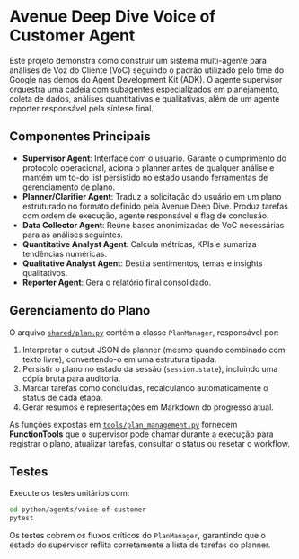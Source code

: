 # Avenue Deep Dive Voice of Customer Agent

Este projeto demonstra como construir um sistema multi-agente para análises de
Voz do Cliente (VoC) seguindo o padrão utilizado pelo time do Google nas demos
do Agent Development Kit (ADK). O agente supervisor orquestra uma cadeia com
subagentes especializados em planejamento, coleta de dados, análises
quantitativas e qualitativas, além de um agente reporter responsável pela
síntese final.

## Componentes Principais

- **Supervisor Agent**: Interface com o usuário. Garante o cumprimento do
  protocolo operacional, aciona o planner antes de qualquer análise e mantém um
  to-do list persistido no estado usando ferramentas de gerenciamento de plano.
- **Planner/Clarifier Agent**: Traduz a solicitação do usuário em um plano
  estruturado no formato definido pela Avenue Deep Dive. Produz tarefas com
  ordem de execução, agente responsável e flag de conclusão.
- **Data Collector Agent**: Reúne bases anonimizadas de VoC necessárias para as
  análises seguintes.
- **Quantitative Analyst Agent**: Calcula métricas, KPIs e sumariza tendências
  numéricas.
- **Qualitative Analyst Agent**: Destila sentimentos, temas e insights
  qualitativos.
- **Reporter Agent**: Gera o relatório final consolidado.

## Gerenciamento do Plano

O arquivo [`shared/plan.py`](voice_of_customer/shared/plan.py) contém a classe
`PlanManager`, responsável por:

1. Interpretar o output JSON do planner (mesmo quando combinado com texto
   livre), convertendo-o em uma estrutura tipada.
2. Persistir o plano no estado da sessão (`session.state`), incluindo uma cópia
   bruta para auditoria.
3. Marcar tarefas como concluídas, recalculando automaticamente o status de cada
   etapa.
4. Gerar resumos e representações em Markdown do progresso atual.

As funções expostas em [`tools/plan_management.py`](voice_of_customer/tools/plan_management.py)
fornecem **FunctionTools** que o supervisor pode chamar durante a execução para
registrar o plano, atualizar tarefas, consultar o status ou resetar o workflow.

## Testes

Execute os testes unitários com:

```bash
cd python/agents/voice-of-customer
pytest
```

Os testes cobrem os fluxos críticos do `PlanManager`, garantindo que o estado do
supervisor reflita corretamente a lista de tarefas do planner.
